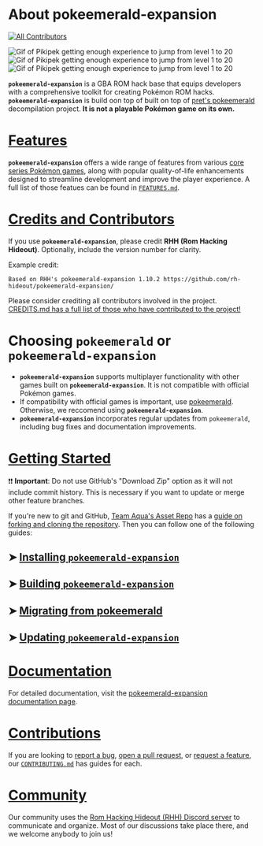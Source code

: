 # About pokeemerald-expansion
<!-- ALL-CONTRIBUTORS-BADGE:START - Do not remove or modify this section -->
[![All Contributors](https://img.shields.io/badge/all_contributors-29-orange.svg?style=flat-square)](#contributors-)
<!-- ALL-CONTRIBUTORS-BADGE:END -->

![Gif of Pikipek getting enough experience to jump from level 1 to 20](https://files.catbox.moe/k32wui.gif)
![Gif of Pikipek getting enough experience to jump from level 1 to 20](https://files.catbox.moe/k32wui.gif)
![Gif of Pikipek getting enough experience to jump from level 1 to 20](https://files.catbox.moe/k32wui.gif)

**`pokeemerald-expansion`** is a GBA ROM hack base that equips developers with a comprehensive toolkit for creating Pokémon ROM hacks. **`pokeemerald-expansion`** is build oon top of built on top of [pret's pokeemerald](https://github.com/pret/pokeemerald) decompilation project. **It is not a playable Pokémon game on its own.** 

# [Features](FEATURES.md)

**`pokeemerald-expansion`** offers a wide range of features from various [core series Pokémon games](https://bulbapedia.bulbagarden.net/wiki/Core_series), along with popular quality-of-life enhancements designed to streamline development and improve the player experience. A full list of those featues can be found in [`FEATURES.md`](FEATURES.md).

# [Credits and Contributors](CREDITS.md)

If you use **`pokeemerald-expansion`**, please credit **RHH (Rom Hacking Hideout)**. Optionally, include the version number for clarity.

Example credit:

```
Based on RHH's pokeemerald-expansion 1.10.2 https://github.com/rh-hideout/pokeemerald-expansion/
```

Please consider crediting all contributors involved in the project. [CREDITS.md has a full list of those who have contributed to the project!](CREDITS.md) 

# Choosing `pokeemerald` or **`pokeemerald-expansion`**

- **`pokeemerald-expansion`** supports multiplayer functionality with other games built on **`pokeemerald-expansion`**. It is not compatible with official Pokémon games.
- If compatibility with official games is important, use [pokeemerald](https://github.com/pret/pokeemerald). Otherwise, we reccomend using **`pokeemerald-expansion`**.
- **`pokeemerald-expansion`** incorporates regular updates from `pokeemerald`, including bug fixes and documentation improvements.

# [Getting Started](INSTALL.md)

❗❗ **Important**: Do not use GitHub's "Download Zip" option as it will not include commit history. This is necessary if you want to update or merge other feature branches. 

If you're new to git and GitHub, [Team Aqua's Asset Repo](https://github.com/Pawkkie/Team-Aquas-Asset-Repo/) has a [guide on forking and cloning the repository](https://github.com/Pawkkie/Team-Aquas-Asset-Repo/wiki/The-Basics-of-GitHub). Then you can follow one of the following guides:

## ➤ [Installing **`pokeemerald-expansion`**](INSTALL.md)
## ➤ [Building **`pokeemerald-expansion`**](INSTALL.md#Building-pokeemerald-expansion)
## ➤ [Migrating from **pokeemerald**](INSTALL.md#Migrating-from-pokeemerald)
## ➤ [Updating **`pokeemerald-expansion`**](INSTALL.md#Updating-pokeemerald-expansion)

# [Documentation](https://rh-hideout.github.io/pokeemerald-expansion/)

For detailed documentation, visit the [pokeemerald-expansion documentation page](https://rh-hideout.github.io/pokeemerald-expansion/).

# [Contributions](CONTRIBUTING.md)
If you are looking to [report a bug](CONTRIBUTING.md#Bug-Report), [open a pull request](CONTRIBUTING.md#Pull-Requests), or [request a feature](CONTRIBUTING.md#Feature-Request), our [`CONTRIBUTING.md`](CONTRIBUTING.md) has guides for each.

# [Community](https://discord.gg/6CzjAG6GZk)
Our community uses the [Rom Hacking Hideout (RHH) Discord server](https://discord.gg/6CzjAG6GZk) to communicate and organize. Most of our discussions take place there, and we welcome anybody to join us!

<!--- [here](https://github.com/rh-hideout/pokeemerald-expansion/wiki/Credits). --->
